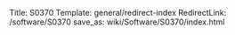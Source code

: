 Title: S0370
Template: general/redirect-index
RedirectLink: /software/S0370
save_as: wiki/Software/S0370/index.html